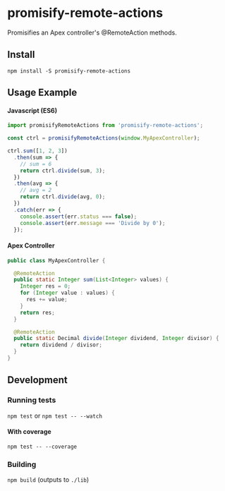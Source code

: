 # promisify-remote-actions

Promisifies an Apex controller's @RemoteAction methods.

## Install

`npm install -S promisify-remote-actions`

## Usage Example

#### Javascript (ES6)

```js
import promisifyRemoteActions from 'promisify-remote-actions';

const ctrl = promisifyRemoteActions(window.MyApexController);

ctrl.sum([1, 2, 3])
  .then(sum => {
    // sum = 6
    return ctrl.divide(sum, 3);
  })
  .then(avg => {
    // avg = 2
    return ctrl.divide(avg, 0);
  })
  .catch(err => {
    console.assert(err.status === false);
    console.assert(err.message === 'Divide by 0');
  });
```

#### Apex Controller

```java
public class MyApexController {

  @RemoteAction
  public static Integer sum(List<Integer> values) {
    Integer res = 0;
    for (Integer value : values) {
      res += value;
    }
    return res;
  }

  @RemoteAction
  public static Decimal divide(Integer dividend, Integer divisor) {
    return dividend / divisor;
  }
}
```

## Development

### Running tests

`npm test` or `npm test -- --watch`

#### With coverage

`npm test -- --coverage`

### Building

`npm build` (outputs to `./lib`)
